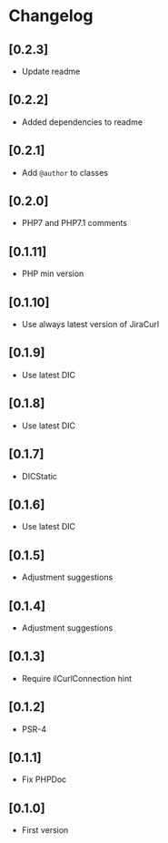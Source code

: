 # Changelog

## [0.2.3]
- Update readme

## [0.2.2]
- Added dependencies to readme

## [0.2.1]
- Add `@author` to classes

## [0.2.0]
- PHP7 and PHP7.1 comments

## [0.1.11]
- PHP min version

## [0.1.10]
- Use always latest version of JiraCurl

## [0.1.9]
- Use latest DIC

## [0.1.8]
- Use latest DIC

## [0.1.7]
- DICStatic

## [0.1.6]
- Use latest DIC

## [0.1.5]
- Adjustment suggestions

## [0.1.4]
- Adjustment suggestions

## [0.1.3]
- Require ilCurlConnection hint

## [0.1.2]
- PSR-4

## [0.1.1]
- Fix PHPDoc

## [0.1.0]
- First version
